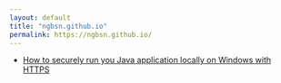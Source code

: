 ```yaml
---
layout: default
title: "ngbsn.github.io"
permalink: https://ngbsn.github.io/
---
```


*   [How to securely run you Java application locally on Windows with HTTPS](./blogs/spring-boot-local-https.html)


